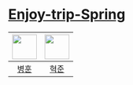 # [Enjoy-trip-Spring](https://github.com/Enjoy-trip-Spring/Enjoy-trip-Spring)


| <a href="https://github.com/thdqudgns"><img src="https://avatars.githubusercontent.com/u/92148521?v=4" width="50px"></a> | <a href="https://github.com/pockypepe"><img src="https://avatars.githubusercontent.com/u/94898193?v=4" width="50px"></a> | 
| :--: |:--: |
| [병훈](https://github.com/thdqudgns) | [혁준](https://github.com/pockypepe) | 
